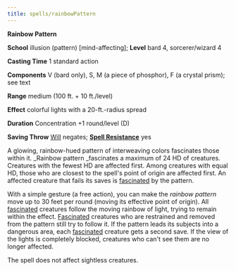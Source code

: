 ```yaml
---
title: spells/rainbowPattern
---
```

 **Rainbow Pattern**

**School** illusion (pattern) [mind-affecting]; **Level** bard 4, sorcerer/wizard 4

**Casting Time** 1 standard action

**Components** V (bard only), S, M (a piece of phosphor), F (a crystal prism); see text

**Range** medium (100 ft. + 10 ft./level)

**Effect** colorful lights with a 20-ft.-radius spread

**Duration** Concentration +1 round/level (D)

**Saving Throw** [Will](../combat.md#_will) negates; **[Spell Resistance](../glossary.md#_spell-resistance)** yes

A glowing, rainbow-hued pattern of interweaving colors fascinates those within it. _Rainbow pattern _fascinates a maximum of 24 HD of creatures. Creatures with the fewest HD are affected first. Among creatures with equal HD, those who are closest to the spell's point of origin are affected first. An affected creature that fails its saves is [fascinated](../glossary.md#_fascinated) by the pattern.

With a simple gesture (a free action), you can make the _rainbow pattern_ move up to 30 feet per round (moving its effective point of origin). All [fascinated](../glossary.md#_fascinated) creatures follow the moving rainbow of light, trying to remain within the effect. [Fascinated](../glossary.md#_fascinated) creatures who are restrained and removed from the pattern still try to follow it. If the pattern leads its subjects into a dangerous area, each [fascinated](../glossary.md#_fascinated) creature gets a second save. If the view of the lights is completely blocked, creatures who can't see them are no longer affected.

The spell does not affect sightless creatures.

